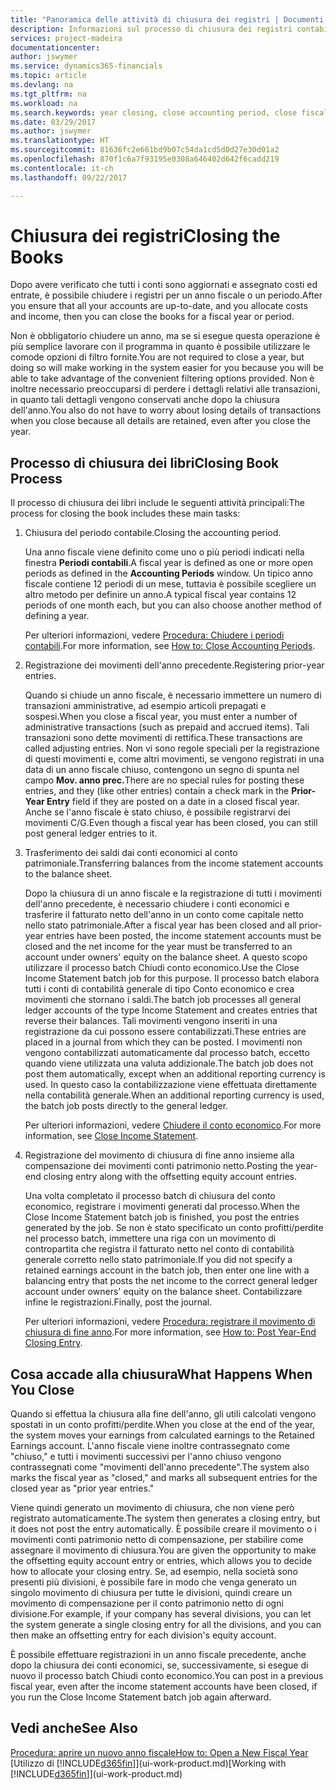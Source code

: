 ```yaml
---
title: "Panoramica delle attività di chiusura dei registri | Documenti Microsoft"
description: Informazioni sul processo di chiusura dei registri contabili per un anno fiscale o un periodo e su cosa accade dopo la chiusura di un anno.
services: project-madeira
documentationcenter: 
author: jswymer
ms.service: dynamics365-financials
ms.topic: article
ms.devlang: na
ms.tgt_pltfrm: na
ms.workload: na
ms.search.keywords: year closing, close accounting period, close fiscal year, bank account detailed trial balance
ms.date: 03/29/2017
ms.author: jswymer
ms.translationtype: HT
ms.sourcegitcommit: 81636fc2e661bd9b07c54da1cd5d0d27e30d01a2
ms.openlocfilehash: 870f1c6a7f93195e0308a646402d642f6cadd219
ms.contentlocale: it-ch
ms.lasthandoff: 09/22/2017

---
```

# <a name="closing-the-books"></a><span data-ttu-id="2eb7b-103">Chiusura dei registri</span><span class="sxs-lookup"><span data-stu-id="2eb7b-103">Closing the Books</span></span>
<span data-ttu-id="2eb7b-104">Dopo avere verificato che tutti i conti sono aggiornati e assegnato costi ed entrate, è possibile chiudere i registri per un anno fiscale o un periodo.</span><span class="sxs-lookup"><span data-stu-id="2eb7b-104">After you ensure that all your accounts are up-to-date, and you allocate costs and income, then you can close the books for a fiscal year or period.</span></span>

<span data-ttu-id="2eb7b-105">Non è obbligatorio chiudere un anno, ma se si esegue questa operazione è più semplice lavorare con il programma in quanto è possibile utilizzare le comode opzioni di filtro fornite.</span><span class="sxs-lookup"><span data-stu-id="2eb7b-105">You are not required to close a year, but doing so will make working in the system easier for you because you will be able to take advantage of the convenient filtering options provided.</span></span> <span data-ttu-id="2eb7b-106">Non è inoltre necessario preoccuparsi di perdere i dettagli relativi alle transazioni, in quanto tali dettagli vengono conservati anche dopo la chiusura dell'anno.</span><span class="sxs-lookup"><span data-stu-id="2eb7b-106">You also do not have to worry about losing details of transactions when you close because all details are retained, even after you close the year.</span></span>

## <a name="closing-book-process"></a><span data-ttu-id="2eb7b-107">Processo di chiusura dei libri</span><span class="sxs-lookup"><span data-stu-id="2eb7b-107">Closing Book Process</span></span>
<span data-ttu-id="2eb7b-108">Il processo di chiusura dei libri include le seguenti attività principali:</span><span class="sxs-lookup"><span data-stu-id="2eb7b-108">The process for closing the book includes these main tasks:</span></span>

1. <span data-ttu-id="2eb7b-109">Chiusura del periodo contabile.</span><span class="sxs-lookup"><span data-stu-id="2eb7b-109">Closing the accounting period.</span></span>

    <span data-ttu-id="2eb7b-110">Una anno fiscale viene definito come uno o più periodi indicati nella finestra **Periodi contabili**.</span><span class="sxs-lookup"><span data-stu-id="2eb7b-110">A fiscal year is defined as one or more open periods as defined in the **Accounting Periods** window.</span></span> <span data-ttu-id="2eb7b-111">Un tipico anno fiscale contiene 12 periodi di un mese, tuttavia è possibile scegliere un altro metodo per definire un anno.</span><span class="sxs-lookup"><span data-stu-id="2eb7b-111">A typical fiscal year contains 12 periods of one month each, but you can also choose another method of defining a year.</span></span>

    <span data-ttu-id="2eb7b-112">Per ulteriori informazioni, vedere [Procedura: Chiudere i periodi contabili](year-close-account-periods.md).</span><span class="sxs-lookup"><span data-stu-id="2eb7b-112">For more information, see [How to: Close Accounting Periods](year-close-account-periods.md).</span></span>
2. <span data-ttu-id="2eb7b-113">Registrazione dei movimenti dell'anno precedente.</span><span class="sxs-lookup"><span data-stu-id="2eb7b-113">Registering prior-year entries.</span></span>

    <span data-ttu-id="2eb7b-114">Quando si chiude un anno fiscale, è necessario immettere un numero di transazioni amministrative, ad esempio articoli prepagati e sospesi.</span><span class="sxs-lookup"><span data-stu-id="2eb7b-114">When you close a fiscal year, you must enter a number of administrative transactions (such as prepaid and accrued items).</span></span> <span data-ttu-id="2eb7b-115">Tali transazioni sono dette movimenti di rettifica.</span><span class="sxs-lookup"><span data-stu-id="2eb7b-115">These transactions are called adjusting entries.</span></span> <span data-ttu-id="2eb7b-116">Non vi sono regole speciali per la registrazione di questi movimenti e, come altri movimenti, se vengono registrati in una data di un anno fiscale chiuso, contengono un segno di spunta nel campo **Mov. anno prec.**</span><span class="sxs-lookup"><span data-stu-id="2eb7b-116">There are no special rules for posting these entries, and they (like other entries) contain a check mark in the **Prior-Year Entry** field if they are posted on a date in a closed fiscal year.</span></span> <span data-ttu-id="2eb7b-117">Anche se l'anno fiscale è stato chiuso, è possibile registrarvi dei movimenti C/G.</span><span class="sxs-lookup"><span data-stu-id="2eb7b-117">Even though a fiscal year has been closed, you can still post general ledger entries to it.</span></span>
3. <span data-ttu-id="2eb7b-118">Trasferimento dei saldi dai conti economici al conto patrimoniale.</span><span class="sxs-lookup"><span data-stu-id="2eb7b-118">Transferring balances from the income statement accounts to the balance sheet.</span></span>

    <span data-ttu-id="2eb7b-119">Dopo la chiusura di un anno fiscale e la registrazione di tutti i movimenti dell'anno precedente, è necessario chiudere i conti economici e trasferire il fatturato netto dell'anno in un conto come capitale netto nello stato patrimoniale.</span><span class="sxs-lookup"><span data-stu-id="2eb7b-119">After a fiscal year has been closed and all prior-year entries have been posted, the income statement accounts must be closed and the net income for the year must be transferred to an account under owners' equity on the balance sheet.</span></span> <span data-ttu-id="2eb7b-120">A questo scopo utilizzare il processo batch Chiudi conto economico.</span><span class="sxs-lookup"><span data-stu-id="2eb7b-120">Use the Close Income Statement batch job for this purpose.</span></span> <span data-ttu-id="2eb7b-121">Il processo batch elabora tutti i conti di contabilità generale di tipo Conto economico e crea movimenti che stornano i saldi.</span><span class="sxs-lookup"><span data-stu-id="2eb7b-121">The batch job processes all general ledger accounts of the type Income Statement and creates entries that reverse their balances.</span></span> <span data-ttu-id="2eb7b-122">Tali movimenti vengono inseriti in una registrazione da cui possono essere contabilizzati.</span><span class="sxs-lookup"><span data-stu-id="2eb7b-122">These entries are placed in a journal from which they can be posted.</span></span> <span data-ttu-id="2eb7b-123">I movimenti non vengono contabilizzati automaticamente dal processo batch, eccetto quando viene utilizzata una valuta addizionale.</span><span class="sxs-lookup"><span data-stu-id="2eb7b-123">The batch job does not post them automatically, except when an additional reporting currency is used.</span></span> <span data-ttu-id="2eb7b-124">In questo caso la contabilizzazione viene effettuata direttamente nella contabilità generale.</span><span class="sxs-lookup"><span data-stu-id="2eb7b-124">When an additional reporting currency is used, the batch job posts directly to the general ledger.</span></span>

    <span data-ttu-id="2eb7b-125">Per ulteriori informazioni, vedere [Chiudere il conto economico](year-close-income-statement.md).</span><span class="sxs-lookup"><span data-stu-id="2eb7b-125">For more information, see [Close Income Statement](year-close-income-statement.md).</span></span>
4. <span data-ttu-id="2eb7b-126">Registrazione del movimento di chiusura di fine anno insieme alla compensazione dei movimenti conti patrimonio netto.</span><span class="sxs-lookup"><span data-stu-id="2eb7b-126">Posting the year-end closing entry along with the offsetting equity account entries.</span></span>

    <span data-ttu-id="2eb7b-127">Una volta completato il processo batch di chiusura del conto economico, registrare i movimenti generati dal processo.</span><span class="sxs-lookup"><span data-stu-id="2eb7b-127">When the Close Income Statement batch job is finished, you post the entries generated by the job.</span></span> <span data-ttu-id="2eb7b-128">Se non è stato specificato un conto profitti/perdite nel processo batch, immettere una riga con un movimento di contropartita che registra il fatturato netto nel conto di contabilità generale corretto nello stato patrimoniale.</span><span class="sxs-lookup"><span data-stu-id="2eb7b-128">If you did not specify a retained earnings account in the batch job, then enter one line with a balancing entry that posts the net income to the correct general ledger account under owners' equity on the balance sheet.</span></span> <span data-ttu-id="2eb7b-129">Contabilizzare infine le registrazioni.</span><span class="sxs-lookup"><span data-stu-id="2eb7b-129">Finally, post the journal.</span></span>

    <span data-ttu-id="2eb7b-130">Per ulteriori informazioni, vedere [Procedura: registrare il movimento di chiusura di fine anno](year-how-post-year-end-close-entry.md).</span><span class="sxs-lookup"><span data-stu-id="2eb7b-130">For more information, see [How to: Post Year-End Closing Entry](year-how-post-year-end-close-entry.md).</span></span>

## <a name="what-happens-when-you-close"></a><span data-ttu-id="2eb7b-131">Cosa accade alla chiusura</span><span class="sxs-lookup"><span data-stu-id="2eb7b-131">What Happens When You Close</span></span>
<span data-ttu-id="2eb7b-132">Quando si effettua la chiusura alla fine dell'anno, gli utili calcolati vengono spostati in un conto profitti/perdite.</span><span class="sxs-lookup"><span data-stu-id="2eb7b-132">When you close at the end of the year, the system moves your earnings from calculated earnings to the Retained Earnings account.</span></span> <span data-ttu-id="2eb7b-133">L'anno fiscale viene inoltre contrassegnato come "chiuso," e tutti i movimenti successivi per l'anno chiuso vengono contrassegnati come "movimenti dell'anno precedente".</span><span class="sxs-lookup"><span data-stu-id="2eb7b-133">The system also marks the fiscal year as "closed," and marks all subsequent entries for the closed year as "prior year entries."</span></span>

<span data-ttu-id="2eb7b-134">Viene quindi generato un movimento di chiusura, che non viene però registrato automaticamente.</span><span class="sxs-lookup"><span data-stu-id="2eb7b-134">The system then generates a closing entry, but it does not post the entry automatically.</span></span> <span data-ttu-id="2eb7b-135">È possibile creare il movimento o i movimenti conti patrimonio netto di compensazione, per stabilire come assegnare il movimento di chiusura.</span><span class="sxs-lookup"><span data-stu-id="2eb7b-135">You are given the opportunity to make the offsetting equity account entry or entries, which allows you to decide how to allocate your closing entry.</span></span> <span data-ttu-id="2eb7b-136">Se, ad esempio, nella società sono presenti più divisioni, è possibile fare in modo che venga generato un singolo movimento di chiusura per tutte le divisioni, quindi creare un movimento di compensazione per il conto patrimonio netto di ogni divisione.</span><span class="sxs-lookup"><span data-stu-id="2eb7b-136">For example, if your company has several divisions, you can let the system generate a single closing entry for all the divisions, and you can then make an offsetting entry for each division's equity account.</span></span>

<span data-ttu-id="2eb7b-137">È possibile effettuare registrazioni in un anno fiscale precedente, anche dopo la chiusura dei conti economici, se, successivamente, si esegue di nuovo il processo batch Chiudi conto economico.</span><span class="sxs-lookup"><span data-stu-id="2eb7b-137">You can post in a previous fiscal year, even after the income statement accounts have been closed, if you run the Close Income Statement batch job again afterward.</span></span>

## <a name="see-also"></a><span data-ttu-id="2eb7b-138">Vedi anche</span><span class="sxs-lookup"><span data-stu-id="2eb7b-138">See Also</span></span>
[<span data-ttu-id="2eb7b-139">Procedura: aprire un nuovo anno fiscale</span><span class="sxs-lookup"><span data-stu-id="2eb7b-139">How to: Open a New Fiscal Year</span></span>](finance-how-open-new-fiscal-year.md)  
<span data-ttu-id="2eb7b-140">[Utilizzo di [!INCLUDE[d365fin](includes/d365fin_md.md)]](ui-work-product.md)</span><span class="sxs-lookup"><span data-stu-id="2eb7b-140">[Working with [!INCLUDE[d365fin](includes/d365fin_md.md)]](ui-work-product.md)</span></span>

